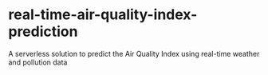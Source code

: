 # real-time-air-quality-index-prediction
A serverless solution to predict the Air Quality Index using real-time weather and pollution data
